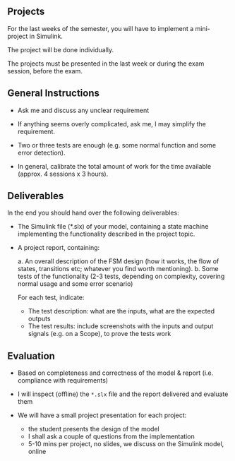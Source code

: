 ## Projects

For the last weeks of the semester, you will have to implement a mini-project in Simulink.

The project will be done individually.

The projects must be presented in the last week or during the exam session, before the exam.

## General Instructions

- Ask me and discuss any unclear requirement

- If anything seems overly complicated, ask me, I may simplify the requirement.

- Two or three tests are enough (e.g. some normal function and some error detection).

- In general, calibrate the total amount of work for the time available (approx. 4 sessions x 3 hours). 

## Deliverables
  
In the end you should hand over the following deliverables:

- The Simulink file (*.slx) of your model, containing a state machine implementing the functionality described in the project topic.

- A project report, containing:

  a. An overall description of the FSM design (how it works, the flow of states, transitions etc; whatever you find worth mentioning).
  b. Some tests of the functionality (2-3 tests, depending on complexity, covering normal usage and some error scenario)

     For each test, indicate:

     - The test description: what are the inputs, what are the expected outputs
     - The test results: include screenshots with the inputs and output signals (e.g. on a Scope), to prove the tests work


## Evaluation

- Based on completeness and correctness of the model & report (i.e. compliance with requirements)
- I will inspect (offline) the `*.slx` file and the report delivered and evaluate them
- We will have a small project presentation for each project:

  - the student presents the design of the model
  - I shall ask a couple of questions from the implementation
  - 5-10 mins per project, no slides, we discuss on the Simulink model, online


